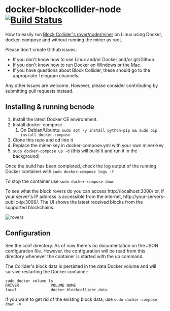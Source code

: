 # docker-blockcollider-node [![Build Status](https://travis-ci.org/trick77/docker-blockcollider.svg?branch=master)](https://travis-ci.org/trick77/docker-blockcollider)

How to easily run [Block Collider's rover/node/miner](https://github.com/blockcollider/bcnode) on Linux using Docker, docker-compose and without running the miner as root.

Please don't create Github issues:
- If you don't know how to use Linux and/or Docker and/or git/Github.
- If you don't know how to run Docker on Windows or the Mac.
- If you have questions about Block Collider, these should go to the appropriate Telegram channels.

Any other issues are welcome. However, please consider contributing by submitting pull requests instead.

## Installing & running bcnode

1. Install the latest Docker CE environment.
2. Install docker-compose
	1. On Debian/Ubuntu: ```sudo apt -y install python-pip && sudo pip install docker-compose```
3. Clone this repo and cd into it
4. Replace the miner-key in docker-compose.yml with your own miner-key 
5. ```sudo docker-compose up -d``` (this will build it and run it in the background)

Once the build has been completed, check the log output of the running Docker container with ```sudo docker-compose logs -f```

To stop the container use ```sudo docker-compose down```

To see what the block rovers do you can access http://localhost:3000/ or, if your server's IP address is accessible from the internet, http://your-servers-public-ip:3000/. The UI shows the latest received blocks from the supported blockchains.

![rovers](https://i.imgur.com/MP5cQGI.png)

## Configuration

See the conf directory. As of now there's no documentation on the JSON configuration file. However, the configuration will be read from this directory whenever the container is started with the up command.

The Collider's block data is persisted in the data Docker volume and will survive restarting the Docker container:

```
sudo docker volume ls
DRIVER              VOLUME NAME
local               docker-blockcollider_data
```

If you want to get rid of the existing block data, use ```sudo docker-compose down -v```

